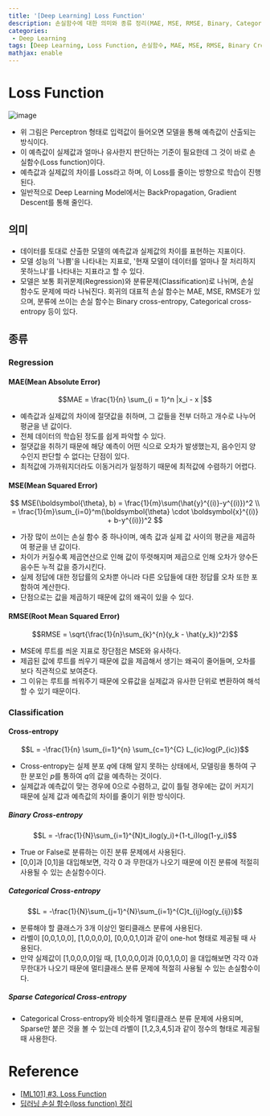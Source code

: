 ```yaml
---
title: '[Deep Learning] Loss Function'
description: 손실함수에 대한 의미와 종류 정리(MAE, MSE, RMSE, Binary, Categorical, Sparse Categorical Cross-entropy)
categories:
 - Deep Learning
tags: [Deep Learning, Loss Function, 손실함수, MAE, MSE, RMSE, Binary Cross-entropy, Categorical Cross-entropy, Sparse Categorical Cross-entropy]
mathjax: enable
---
```


# Loss Function

![image](https://user-images.githubusercontent.com/79494088/137899053-0f36a059-9561-47ed-b4dd-17b5bf687286.png)

- 위 그림은 Perceptron 형태로 입력값이 들어오면 모델을 통해 예측값이 산출되는 방식이다.
- 이 예측값이 실제값과 얼마나 유사한지 판단하는 기준이 필요한데 그 것이 바로 손실함수(Loss function)이다.
- 예측값과 실제값의 차이를 Loss라고 하며, 이 Loss를 줄이는 방향으로 학습이 진행된다.
- 일반적으로 Deep Learning Model에서는 BackPropagation, Gradient Descent를 통해 줄인다.

## 의미
- 데이터를 토대로 산출한 모델의 예측값과 실제값의 차이를 표현하는 지표이다.
- 모델 성능의 '나쁨'을 나타내는 지표로, '현재 모델이 데이터를 얼마나 잘 처리하지 못하느냐'를 나타내는 지표라고 할 수 있다.
- 모델은 보통 회귀문제(Regression)와 분류문제(Classification)로 나뉘며, 손실 함수도 문제에 따라 나눠진다. 회귀의 대표적 손실 함수는 MAE, MSE, RMSE가 있으며, 분류에 쓰이는 손실 함수는 Binary cross-entropy, Categorical cross-entropy 등이 있다.

## 종류

### Regression

#### MAE(Mean Absolute Error)

$$MAE = \frac{1}{n} \sum_{i = 1}^n |x_i - x |$$

- 예측값과 실제값의 차이에 절댓값을 취하며, 그 값들을 전부 더하고 개수로 나누어 평균을 낸 값이다.
- 전체 데이터의 학습된 정도를 쉽게 파악할 수 있다.
- 절댓값을 취하기 때문에 해당 예측이 어떤 식으로 오차가 발생했는지, 음수인지 양수인지 판단할 수 없다는 단점이 있다.
- 최적값에 가까워지더라도 이동거리가 일정하기 때문에 최적값에 수렴하기 어렵다.

#### MSE(Mean Squared Error)

$$
MSE(\boldsymbol{\theta}, b) = \frac{1}{m}\sum(\hat{y}^{(i)}-y^{(i)})^2 \\ 
= \frac{1}{m}\sum_{i=0}^m(\boldsymbol{\theta} \cdot \boldsymbol{x}^{(i)} + b-y^{(i)})^2
$$

- 가장 많이 쓰이는 손실 함수 중 하나이며, 예측 값과 실제 값 사이의 평균을 제곱하여 평균을 낸 값이다.
- 차이가 커질수록 제곱연산으로 인해 값이 뚜렷해지며 제곱으로 인해 오차가 양수든 음수든 누적 값을 증가시킨다.
- 실제 정답에 대한 정답률의 오차뿐 아니라 다른 오답들에 대한 정답률 오차 또한 포함하여 계산한다.
- 단점으로는 값을 제곱하기 때문에 값의 왜곡이 있을 수 있다.

#### RMSE(Root Mean Squared Error)

$$RMSE = \sqrt{\frac{1}{n}\sum_{k}^{n}(y_k - \hat{y_k})^2}$$

- MSE에 루트를 씌운 지표로 장단점은 MSE와 유사하다.
- 제곱된 값에 루트를 씌우기 때문에 값을 제곱해서 생기는 왜곡이 줄어들며, 오차를 보다 직관적으로 보여준다.
- 그 이유는 루트를 씌워주기 때문에 오류값을 실제값과 유사한 단위로 변환하여 해석할 수 있기 때문이다.

### Classification

#### Cross-entropy

$$L = -\frac{1}{n} \sum_{i=1}^{n} \sum_{c=1}^{C} L_{ic}log(P_{ic})$$

- Cross-entropy는 실제 분포 $q$에 대해 알지 못하는 상태에서, 모델링을 통하여 구한 분포인 $p$를 통하여 $q$의 값을 예측하는 것이다.
- 실제값과 예측값이 맞는 경우에 0으로 수렴하고, 값이 틀릴 경우에는 값이 커지기 때문에 실제 값과 예측값의 차이를 줄이기 위한 방식이다.

##### Binary Cross-entropy

$$L = -\frac{1}{N}\sum_{i=1}^{N}t_ilog(y_i)+(1-t_i)log(1-y_i)$$

- True or False로 분류하는 이진 분류 문제에서 사용된다.
- [0,0]과 [0,1]을 대입해보면, 각각 0 과 무한대가 나오기 때문에 이진 분류에 적절히 사용될 수 있는 손실함수이다.

##### Categorical Cross-entropy

$$L = -\frac{1}{N}\sum_{j=1}^{N}\sum_{i=1}^{C}t_{ij}log(y_{ij})$$

- 분류해야 할 클래스가 3개 이상인 멀티클래스 분류에 사용된다.
- 라벨이 [0,0,1,0,0], [1,0,0,0,0], [0,0,0,1,0]과 같이 one-hot 형태로 제공될 때 사용된다.
- 만약 실제값이 [1,0,0,0,0]일 때, [1,0,0,0,0]과 [0,0,1,0,0]
을 대입해보면 각각 0과 무한대가 나오기 때문에 멀티클래스 분류 문제에 적절히 사용될 수 있는 손실함수이다.

##### Sparse Categorical Cross-entropy
- Categorical Cross-entropy와 비슷하게 멀티클래스 분류 문제에 사용되며, Sparse만 붙은 것을 볼 수 있는데 라벨이 [1,2,3,4,5]과 같이 정수의 형태로 제공될 때 사용한다.

# Reference
- [[ML101] #3. Loss Function](https://brunch.co.kr/@mnc/9)
- [딥러닝 손실 함수(loss function) 정리](https://bskyvision.com/822)